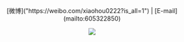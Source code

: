<div align="center">
  <p>
  [微博]("https://weibo.com/xiaohou0222?is_all=1") | [E-mail](mailto:605322850)
  </p>
  <p>
    <img src="https://github-readme-stats.vercel.app/api?username=winks&show_icons=true&icon_color=805AD5&text_color=718096&bg_color=ffffff&hide_title=true&hide_border=true" />
  </p>
</div>
